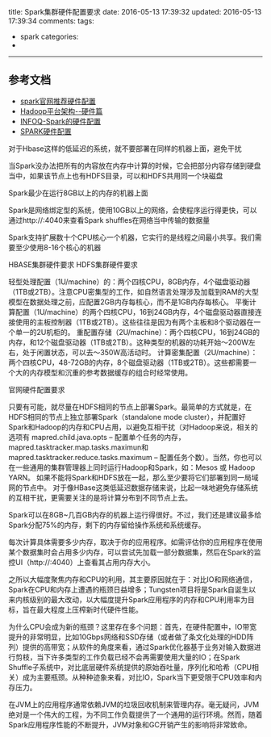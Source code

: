 title: Spark集群硬件配置要求
date: 2016-05-13 17:39:32
updated: 2016-05-13 17:39:34
comments:
tags:
- spark
categories:
- 

---

## 参考文档

+ [spark官网推荐硬件配置](http://ifeve.com/spark-hardware-provisioning/)
+ [Hadoop平台架构--硬件篇](http://www.itweet.cn/2016/01/26/Hadoop-Hardware-Planning/)
+ [INFOQ-Spark的硬件配置](http://www.infoq.com/cn/news/2014/08/spark-hardware-configure)
+ [SPARK硬件配置](http://ju.outofmemory.cn/entry/74070)

对于Hbase这样的低延迟的系统，就不要部署在同样的机器上面，避免干扰

当Spark没办法把所有的内容放在内存中计算的时候，它会把部分内容存储到硬盘当中，如果该节点上也有HDFS目录，可以和HDFS共用同一个块磁盘

Spark最少在运行8GB以上的内存的机器上面

Spark是网络绑定型的系统，使用10GB以上的网络，会使程序运行得更快，可以通过http://<driver-node>:4040来查看Spark shuffles在网络当中传输的数据量

Spark支持扩展数十个CPU核心一个机器，它实行的是线程之间最小共享。我们需要至少使用8-16个核心的机器

HBASE集群硬件要求
HDFS集群硬件要求

轻型处理配置（1U/machine）的：两个四核CPU，8GB内存，4个磁盘驱动器（1TB或2TB）。注意CPU密集型的工作，如自然语言处理涉及加载到RAM的大型模型在数据处理之前，应配置2GB内存每核心，而不是1GB内存每核心。
平衡计算配置（1U/machine）的两个四核CPU，16到24GB内存，4个磁盘驱动器直接连接使用的主板控制器（1TB或2TB）。这些往往是因为有两个主板和8个驱动器在一个单一的2U机柜的。
重配置存储（2U/machine）：两个四核CPU，16到24GB的内存，和12个磁盘驱动器（1TB或2TB）。这种类型的机器的功耗开始〜200W左右，处于闲置状态，可以去〜350W高活动时。
计算密集配置（2U/machine）：两个四核CPU，48-72GB的内存，8个磁盘驱动器（1TB或2TB）。这些都需要一个大的内存模型和沉重的参考数据缓存的组合时经常使用。

官网硬件配置要求

只要有可能，就尽量在HDFS相同的节点上部署Spark。最简单的方式就是，在HDFS相同的节点上独立部署Spark（standalone mode cluster），并配置好Spark和Hadoop的内存和CPU占用，以避免互相干扰（对Hadoop来说，相关的选项有 mapred.child.java.opts – 配置单个任务的内存，mapred.tasktracker.map.tasks.maximun和mapred.tasktracker.reduce.tasks.maximum – 配置任务个数）。当然，你也可以在一些通用的集群管理器上同时运行Hadoop和Spark，如：Mesos 或 Hadoop YARN。
如果不能将Spark和HDFS放在一起，那么至少要将它们部署到同一局域网的节点中。
对于像HBase这类低延迟数据存储来说，比起一味地避免存储系统的互相干扰，更需要关注的是将计算分布到不同节点上去。

Spark可以在8GB~几百GB内存的机器上运行得很好。不过，我们还是建议最多给Spark分配75%的内存，剩下的内存留给操作系统和系统缓存。

每次计算具体需要多少内存，取决于你的应用程序。如需评估你的应用程序在使用某个数据集时会占用多少内存，可以尝试先加载一部分数据集，然后在Spark的监控UI（http://<driver-node>:4040）上查看其占用内存大小。

之所以大幅度聚焦内存和CPU的利用，其主要原因就在于：对比IO和网络通信，Spark在CPU和内存上遭遇的瓶颈日益增多；Tungsten项目将是Spark自诞生以来内核级别的最大改动，以大幅度提升Spark应用程序的内存和CPU利用率为目标，旨在最大程度上压榨新时代硬件性能。

为什么CPU会成为新的瓶颈？这里存在多个问题：首先，在硬件配置中，IO带宽提升的非常明显，比如10Gbps网络和SSD存储（或者做了条文化处理的HDD阵列）提供的高带宽；从软件的角度来看，通过Spark优化器基于业务对输入数据进行剪枝，当下许多类型的工作负载已经不会再需要使用大量的IO；在Spark Shuffle子系统中，对比底层硬件系统提供的原始吞吐量，序列化和哈希（CPU相关）成为主要瓶颈。从种种迹象来看，对比IO，Spark当下更受限于CPU效率和内存压力。

在JVM上的应用程序通常依赖JVM的垃圾回收机制来管理内存。毫无疑问，JVM绝对是一个伟大的工程，为不同工作负载提供了一个通用的运行环境。然而，随着Spark应用程序性能的不断提升，JVM对象和GC开销产生的影响将非常致命。